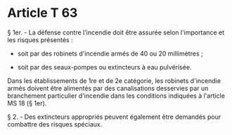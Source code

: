 # Article T 63

§ 1er. - La défense contre l'incendie doit être assurée selon l'importance et les risques présentés :

- soit par des robinets d'incendie armés de 40 ou 20 millimètres ;

- soit par des seaux-pompes ou extincteurs à eau pulvérisée.

Dans les établissements de 1re et de 2e catégorie, les robinets d'incendie armés doivent être alimentés par des canalisations desservies par un branchement particulier d'incendie dans les conditions indiquées à l'article MS 18 (§ 1er).

§ 2. - Des extincteurs appropriés peuvent également être demandés pour combattre des risques spéciaux.
